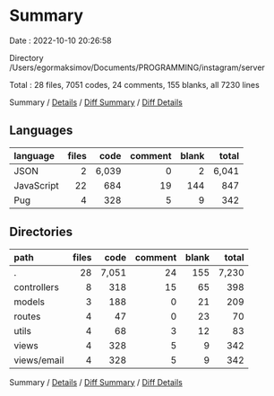 # Summary

Date : 2022-10-10 20:26:58

Directory /Users/egormaksimov/Documents/PROGRAMMING/instagram/server

Total : 28 files,  7051 codes, 24 comments, 155 blanks, all 7230 lines

Summary / [Details](details.md) / [Diff Summary](diff.md) / [Diff Details](diff-details.md)

## Languages
| language | files | code | comment | blank | total |
| :--- | ---: | ---: | ---: | ---: | ---: |
| JSON | 2 | 6,039 | 0 | 2 | 6,041 |
| JavaScript | 22 | 684 | 19 | 144 | 847 |
| Pug | 4 | 328 | 5 | 9 | 342 |

## Directories
| path | files | code | comment | blank | total |
| :--- | ---: | ---: | ---: | ---: | ---: |
| . | 28 | 7,051 | 24 | 155 | 7,230 |
| controllers | 8 | 318 | 15 | 65 | 398 |
| models | 3 | 188 | 0 | 21 | 209 |
| routes | 4 | 47 | 0 | 23 | 70 |
| utils | 4 | 68 | 3 | 12 | 83 |
| views | 4 | 328 | 5 | 9 | 342 |
| views/email | 4 | 328 | 5 | 9 | 342 |

Summary / [Details](details.md) / [Diff Summary](diff.md) / [Diff Details](diff-details.md)